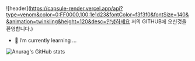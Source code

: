 ![header](https://capsule-render.vercel.app/api?type=venom&color=0:FF0000,100:1e1d23&fontColor=f3f3f0&fontSize=140&&animation=twinkling&height=120&desc=안녕하세요 저의 GITHUB에 오신것을 환영합니다.)
- 🌱 I’m currently learning ...

![Anurag's GitHub stats](https://github-readme-stats.vercel.app/api?username=rudrbgus&show_icons=true&theme=radical)

<!--
**rudrbgus/rudrbgus** is a ✨ _special_ ✨ repository because its `README.md` (this file) appears on your GitHub profile.

Here are some ideas to get you started:

- 🔭 I’m currently working on ...
- 🌱 I’m currently learning ...
- 👯 I’m looking to collaborate on ...
- 🤔 I’m looking for help with ...
- 💬 Ask me about ...
- 📫 How to reach me: ...
- 😄 Pronouns: ...
- ⚡ Fun fact: ...
-->
